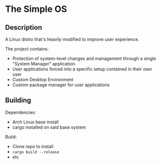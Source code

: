 # The Simple OS

## Description

A Linux distro that's heavily modified to improve user experience.

The project contains:
- Protection of system-level changes and management through a single "System Manager" application
- User applications forced into a specific setup contained in their own user
- Custom Desktop Environment
- Custom package manager for user applications

## Building

Dependencies:
- Arch Linux base install
- cargo installed on said base system

Build:
- Clone repo to install
- `cargo build --release`
- etc
